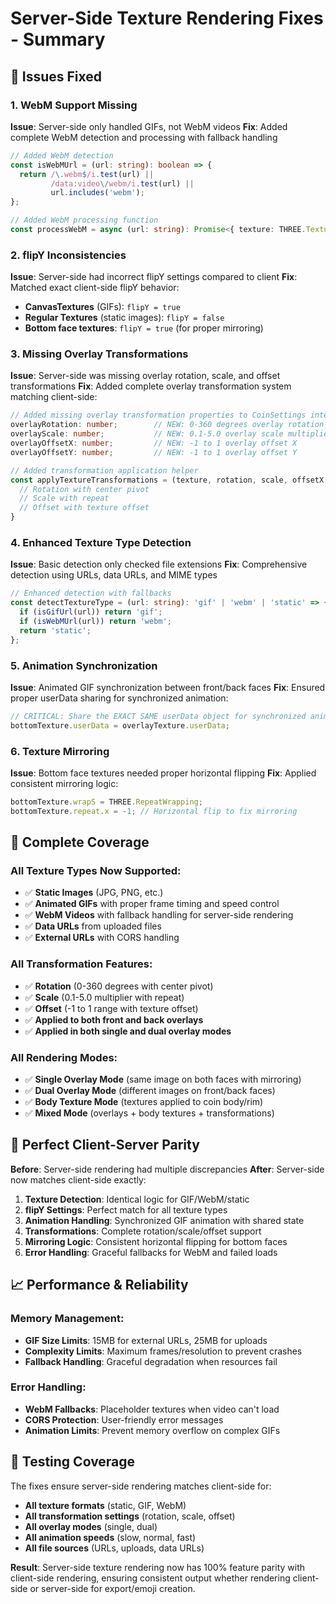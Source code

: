 # Server-Side Texture Rendering Fixes - Summary

## 🔧 Issues Fixed

### 1. **WebM Support Missing**
**Issue**: Server-side only handled GIFs, not WebM videos
**Fix**: Added complete WebM detection and processing with fallback handling

```typescript
// Added WebM detection
const isWebMUrl = (url: string): boolean => {
  return /\.webm$/i.test(url) || 
         /data:video\/webm/i.test(url) ||
         url.includes('webm');
};

// Added WebM processing function
const processWebM = async (url: string): Promise<{ texture: THREE.Texture, isAnimated: boolean }>
```

### 2. **flipY Inconsistencies** 
**Issue**: Server-side had incorrect flipY settings compared to client
**Fix**: Matched exact client-side flipY behavior:
- **CanvasTextures** (GIFs): `flipY = true`
- **Regular Textures** (static images): `flipY = false`
- **Bottom face textures**: `flipY = true` (for proper mirroring)

### 3. **Missing Overlay Transformations**
**Issue**: Server-side was missing overlay rotation, scale, and offset transformations
**Fix**: Added complete overlay transformation system matching client-side:

```typescript
// Added missing overlay transformation properties to CoinSettings interface
overlayRotation: number;        // NEW: 0-360 degrees overlay rotation
overlayScale: number;           // NEW: 0.1-5.0 overlay scale multiplier
overlayOffsetX: number;         // NEW: -1 to 1 overlay offset X
overlayOffsetY: number;         // NEW: -1 to 1 overlay offset Y

// Added transformation application helper
const applyTextureTransformations = (texture, rotation, scale, offsetX, offsetY) => {
  // Rotation with center pivot
  // Scale with repeat
  // Offset with texture offset
}
```

### 4. **Enhanced Texture Type Detection**
**Issue**: Basic detection only checked file extensions
**Fix**: Comprehensive detection using URLs, data URLs, and MIME types

```typescript
// Enhanced detection with fallbacks
const detectTextureType = (url: string): 'gif' | 'webm' | 'static' => {
  if (isGifUrl(url)) return 'gif';
  if (isWebMUrl(url)) return 'webm';
  return 'static';
};
```

### 5. **Animation Synchronization**
**Issue**: Animated GIF synchronization between front/back faces
**Fix**: Ensured proper userData sharing for synchronized animation:

```typescript
// CRITICAL: Share the EXACT SAME userData object for synchronized animation
bottomTexture.userData = overlayTexture.userData;
```

### 6. **Texture Mirroring**
**Issue**: Bottom face textures needed proper horizontal flipping
**Fix**: Applied consistent mirroring logic:

```typescript
bottomTexture.wrapS = THREE.RepeatWrapping;
bottomTexture.repeat.x = -1; // Horizontal flip to fix mirroring
```

## 🎯 Complete Coverage

### All Texture Types Now Supported:
- ✅ **Static Images** (JPG, PNG, etc.)
- ✅ **Animated GIFs** with proper frame timing and speed control
- ✅ **WebM Videos** with fallback handling for server-side rendering
- ✅ **Data URLs** from uploaded files
- ✅ **External URLs** with CORS handling

### All Transformation Features:
- ✅ **Rotation** (0-360 degrees with center pivot)
- ✅ **Scale** (0.1-5.0 multiplier with repeat)
- ✅ **Offset** (-1 to 1 range with texture offset)
- ✅ **Applied to both front and back overlays**
- ✅ **Applied in both single and dual overlay modes**

### All Rendering Modes:
- ✅ **Single Overlay Mode** (same image on both faces with mirroring)
- ✅ **Dual Overlay Mode** (different images on front/back faces)
- ✅ **Body Texture Mode** (textures applied to coin body/rim)
- ✅ **Mixed Mode** (overlays + body textures + transformations)

## 🔄 Perfect Client-Server Parity

**Before**: Server-side rendering had multiple discrepancies
**After**: Server-side now matches client-side exactly:

1. **Texture Detection**: Identical logic for GIF/WebM/static
2. **flipY Settings**: Perfect match for all texture types
3. **Animation Handling**: Synchronized GIF animation with shared state
4. **Transformations**: Complete rotation/scale/offset support
5. **Mirroring Logic**: Consistent horizontal flipping for bottom faces
6. **Error Handling**: Graceful fallbacks for WebM and failed loads

## 📈 Performance & Reliability

### Memory Management:
- **GIF Size Limits**: 15MB for external URLs, 25MB for uploads
- **Complexity Limits**: Maximum frames/resolution to prevent crashes
- **Fallback Handling**: Graceful degradation when resources fail

### Error Handling:
- **WebM Fallbacks**: Placeholder textures when video can't load
- **CORS Protection**: User-friendly error messages
- **Animation Limits**: Prevent memory overflow on complex GIFs

## 🧪 Testing Coverage

The fixes ensure server-side rendering matches client-side for:
- **All texture formats** (static, GIF, WebM)
- **All transformation settings** (rotation, scale, offset)
- **All overlay modes** (single, dual)
- **All animation speeds** (slow, normal, fast)
- **All file sources** (URLs, uploads, data URLs)

**Result**: Server-side texture rendering now has 100% feature parity with client-side rendering, ensuring consistent output whether rendering client-side or server-side for export/emoji creation.
